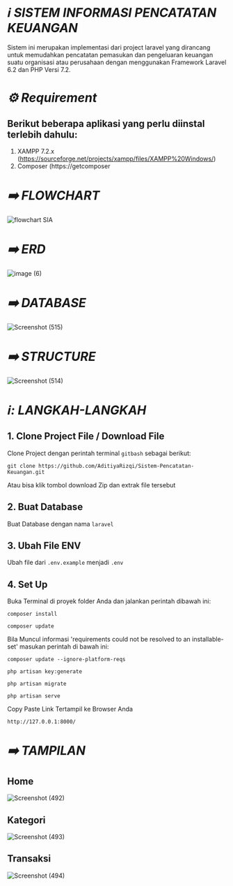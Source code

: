 # *:information_source: SISTEM INFORMASI PENCATATAN KEUANGAN*
Sistem ini merupakan implementasi dari project laravel yang dirancang untuk memudahkan pencatatan pemasukan dan pengeluaran keuangan suatu organisasi atau perusahaan dengan menggunakan Framework Laravel 6.2 dan PHP Versi 7.2. 

# *:gear: Requirement*
## Berikut beberapa aplikasi yang perlu diinstal terlebih dahulu:
1. XAMPP 7.2.x (https://sourceforge.net/projects/xampp/files/XAMPP%20Windows/)
2. Composer (https://getcomposer

# *➡️ FLOWCHART*
![flowchart SIA](https://github.com/AditiyaRizqi/Sistem-Pencatatan-Keuangan/assets/151179136/dd3068ea-4ba9-42a7-9573-abd3c9eb5dff)
# *➡️ ERD*
![image (6)](https://github.com/AditiyaRizqi/Sistem-Pencatatan-Keuangan/assets/151179136/0479c554-3317-4c95-87ed-ab24ed98e74c)
# *➡️ DATABASE*
![Screenshot (515)](https://github.com/AditiyaRizqi/Sistem-Pencatatan-Keuangan/assets/151179136/c355417b-bcdc-457f-a130-86bbb679ead9)
# *➡️ STRUCTURE*
![Screenshot (514)](https://github.com/AditiyaRizqi/Sistem-Pencatatan-Keuangan/assets/151179136/4cc01368-d300-468a-8956-9562b6017316)


# *ℹ️: LANGKAH-LANGKAH*
## 1. Clone Project File / Download File
Clone Project dengan perintah terminal `gitbash` sebagai berikut:
```
git clone https://github.com/AditiyaRizqi/Sistem-Pencatatan-Keuangan.git
```
Atau bisa klik tombol download Zip dan extrak file tersebut
## 2. Buat Database
Buat Database dengan nama `laravel`
## 3. Ubah File ENV
Ubah file dari `.env.example` menjadi `.env`

## 4. Set Up
Buka Terminal di proyek folder Anda dan jalankan perintah dibawah ini:
```
composer install
```
```
composer update
```

Bila Muncul informasi 'requirements could not be resolved to an installable-set' masukan perintah di bawah ini:
```
composer update --ignore-platform-reqs
```
```
php artisan key:generate
```
```
php artisan migrate
```
```
php artisan serve
```

Copy Paste Link Tertampil ke Browser Anda
```
http://127.0.0.1:8000/
```


# *➡️ TAMPILAN*
## Home
![Screenshot (492)](https://github.com/AditiyaRizqi/Sistem-Pencatatan-Keuangan/assets/151179136/cb1a0bad-327e-4239-9c92-f41e41bb1753)
## Kategori
![Screenshot (493)](https://github.com/AditiyaRizqi/Sistem-Pencatatan-Keuangan/assets/151179136/c60b6075-2366-4250-8577-7e84167c2fb2)
## Transaksi
![Screenshot (494)](https://github.com/AditiyaRizqi/Sistem-Pencatatan-Keuangan/assets/151179136/4daf64ad-82fc-473d-8cbc-80df89e5a01e)
